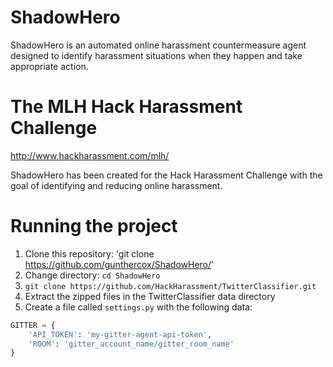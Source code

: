 # ShadowHero

ShadowHero is an automated online harassment countermeasure agent designed to identify
harassment situations when they happen and take appropriate action.

# The MLH Hack Harassment Challenge

http://www.hackharassment.com/mlh/

ShadowHero has been created for the Hack Harassment Challenge with the goal of
identifying and reducing online harassment.

# Running the project

1. Clone this repository: 'git clone https://github.com/gunthercox/ShadowHero/'
2. Change directory: `cd ShadowHero`
3. `git clone https://github.com/HackHarassment/TwitterClassifier.git`
4. Extract the zipped files in the TwitterClassifier data directory
5. Create a file called `settings.py` with the following data:

```python
GITTER = {
    'API_TOKEN': 'my-gitter-agent-api-token',
    'ROOM': 'gitter_account_name/gitter_room_name'
}
```